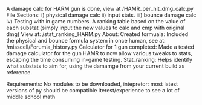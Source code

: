 A damage calc for HARM gun is done, view at /HAMR_per_hit_dmg_calc.py
  File Sections: i) physical damage calc
                ii) input stats.
               iii) bounce damage calc
               iv)  Testing with in game numbers.
A ranking table based on the value of each substat (simply input the new values to calc and cmp with original dmg)
  View at: /stat_ranking_HARM.py
About:
  Created formuala: Included the physical and bounce formula system in once human, see at: /misscell/Forumla_history.py
  Calculator for 1 gun completed: 
      Made a tested damage calculator for the gun HAMR to now allow various tweaks to stats, escaping the time consuming in-game testing.
  Stat_ranking:
    Helps identify what substats to aim for, using the damamge from your current build as reference.

Requirements:
  No modules to be downloaded, intepretor: most latest versions of py should be compatible
  Iterest/experience to see a lot of middle school math

